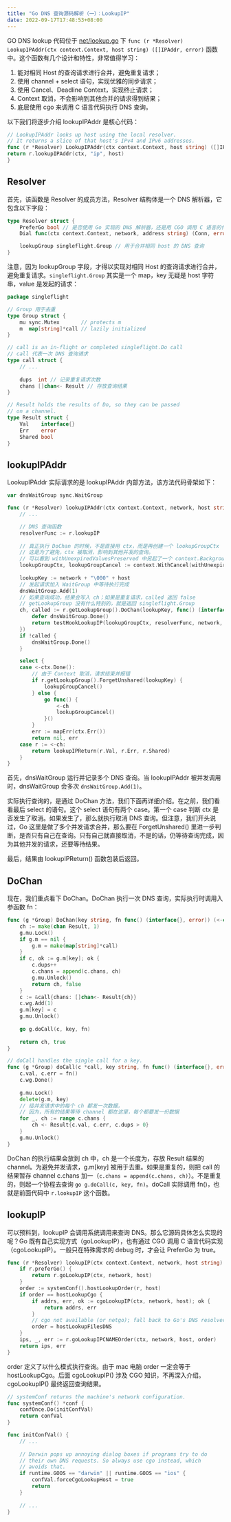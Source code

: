 ```yaml
---
title: "Go DNS 查询源码解析（一）：LookupIP"
date: 2022-09-17T17:48:53+08:00
---
```


GO DNS lookup 代码位于 [net/lookup.go](https://github.com/golang/go/blob/go1.17.1/src/net/lookup.go#L206) 下 `func (r *Resolver) LookupIPAddr(ctx context.Context, host string) ([]IPAddr, error)` 函数中。这个函数有几个设计和特性，非常值得学习：

1. 能对相同 Host 的查询请求进行合并，避免重复请求；
2. 使用 channel + select 语句，实现优雅的同步请求；
3. 使用 Cancel、Deadline Context，实现终止请求；
4. Context 取消，不会影响到其他合并的请求得到结果；
5. 底层使用 cgo 来调用 C 语言代码执行 DNS 查询。

以下我们将逐步介绍 lookupIPAddr 是核心代码：

```go
// LookupIPAddr looks up host using the local resolver.
// It returns a slice of that host's IPv4 and IPv6 addresses.
func (r *Resolver) LookupIPAddr(ctx context.Context, host string) ([]IPAddr, error) {
return r.lookupIPAddr(ctx, "ip", host)
}
```

## Resolver

首先，该函数是 Resolver 的成员方法，Resolver 结构体是一个 DNS 解析器，它包含以下字段：

```go
type Resolver struct {
    PreferGo bool // 是否使用 Go 实现的 DNS 解析器，还是用 CGO 调用 C 语言的代码
	Dial func(ctx context.Context, network, address string) (Conn, error) // Go 实现的 DNS 解析器会调用该函数来，来发起 DNS 请求

    lookupGroup singleflight.Group // 用于合并相同 host 的 DNS 查询
}
```

注意，因为 lookupGroup 字段，才得以实现对相同 Host 的查询请求进行合并，避免重复请求。`singleflight.Group` 其实是一个 map，key 无疑是 host 字符串，value 是发起的请求：

```go
package singleflight

// Group 用于去重
type Group struct {
	mu sync.Mutex       // protects m
	m  map[string]*call // lazily initialized
}

// call is an in-flight or completed singleflight.Do call
// call 代表一次 DNS 查询请求
type call struct {
    // ...
	
	dups  int // 记录重复请求次数
	chans []chan<- Result // 存放查询结果
}

// Result holds the results of Do, so they can be passed
// on a channel.
type Result struct {
	Val    interface{}
	Err    error
	Shared bool
}
```

## lookupIPAddr

LookupIPAddr 实际请求的是 lookupIPAddr 内部方法，该方法代码骨架如下：

```go
var dnsWaitGroup sync.WaitGroup

func (r *Resolver) lookupIPAddr(ctx context.Context, network, host string) ([]IPAddr, error) {
	// ...

	// DNS 查询函数
	resolverFunc := r.lookupIP
	
	// 真正执行 DoChan 的时候，不是直接用 ctx，而是再创建一个 lookupGroupCtx
	// 这是为了避免，ctx 被取消，影响到其他并发的查询。
	// 可以看到 withUnexpiredValuesPreserved 中另起了一个 context.Background()
	lookupGroupCtx, lookupGroupCancel := context.WithCancel(withUnexpiredValuesPreserved(ctx))
	
	lookupKey := network + "\000" + host
	// 发起请求加入 WaitGroup 中等待执行完成
	dnsWaitGroup.Add(1)
	// 如果查询成功，结果会写入 ch；如果是重复请求，called 返回 false
	// getLookupGroup 没有什么特别的，就是返回 singleflight.Group
	ch, called := r.getLookupGroup().DoChan(lookupKey, func() (interface{}, error) {
	    defer dnsWaitGroup.Done()
	    return testHookLookupIP(lookupGroupCtx, resolverFunc, network, host)
	})
	if !called {
	    dnsWaitGroup.Done()
	}

    select {
    case <-ctx.Done():
		// 由于 Context 取消，请求结束并报错
	    if r.getLookupGroup().ForgetUnshared(lookupKey) {
            lookupGroupCancel()
        } else {
            go func() {
                <-ch
                lookupGroupCancel()
            }()
        }
	    err := mapErr(ctx.Err())
        return nil, err
    case r := <-ch:
        return lookupIPReturn(r.Val, r.Err, r.Shared)
    }
}
```

首先，dnsWaitGroup 运行并记录多个 DNS 查询。当 lookupIPAddr 被并发调用时，dnsWaitGroup 会多次 `dnsWaitGroup.Add(1)`。

实际执行查询的，是通过 DoChan 方法，我们下面再详细介绍。在之前，我们看看最后 select 的语句。这个 select 语句有两个 case。第一个 case 判断 ctx 是否发生了取消。如果发生了，那么就执行取消 DNS 查询。但注意，我们开头说过，Go 这里是做了多个并发请求合并，那么要在 ForgetUnshared() 里进一步判断，是否只有自己在查询。只有自己就直接取消，不是的话，仍等待查询完成，因为其他并发的请求，还要等待结果。

最后，结果由 lookupIPReturn() 函数包装后返回。

## DoChan

现在，我们重点看下 DoChan。DoChan 执行一次 DNS 查询，实际执行时调用入参函数 fn：

```go
func (g *Group) DoChan(key string, fn func() (interface{}, error)) (<-chan Result, bool) {
    ch := make(chan Result, 1)
    g.mu.Lock()
    if g.m == nil {
        g.m = make(map[string]*call)
    }
    if c, ok := g.m[key]; ok {
        c.dups++
        c.chans = append(c.chans, ch)
        g.mu.Unlock()
        return ch, false
    }
    c := &call{chans: []chan<- Result{ch}}
    c.wg.Add(1)
    g.m[key] = c
    g.mu.Unlock()
    
    go g.doCall(c, key, fn)
    
    return ch, true
}

// doCall handles the single call for a key.
func (g *Group) doCall(c *call, key string, fn func() (interface{}, error)) {
    c.val, c.err = fn()
    c.wg.Done()
    
    g.mu.Lock()
    delete(g.m, key)
	// 给并发请求中的每个 ch 都发一次数据，
	// 因为，所有的结果等待 channel 都在这里，每个都要发一份数据
    for _, ch := range c.chans {
        ch <- Result{c.val, c.err, c.dups > 0}
    }
    g.mu.Unlock()
}
```

DoChan 的执行结果会放到 ch 中，ch 是一个长度为，存放 Result 结果的 channel。为避免并发请求，g.m[key] 被用于去重。如果是重复的，则把 call 的结果暂存 channel c.chans 加一（`c.chans = append(c.chans, ch)`）。不是重复的，则起一个协程去查询 `go g.doCall(c, key, fn)`。doCall 实际调用 fn()，也就是前面代码中 `r.lookupIP` 这个函数。

## lookupIP

可以预料到，lookupIP 会调用系统调用来查询 DNS。那么它源码具体怎么实现的呢？Go 既有自己实现方式（goLookupIP），也有通过 CGO 调用 C 语言代码实现（cgoLookupIP）。一般只在特殊需求的 debug 时，才会让 PreferGo 为 true。

```go
func (r *Resolver) lookupIP(ctx context.Context, network, host string) (addrs []IPAddr, err error) {
	if r.preferGo() {
		return r.goLookupIP(ctx, network, host)
	}
	order := systemConf().hostLookupOrder(r, host)
	if order == hostLookupCgo {
		if addrs, err, ok := cgoLookupIP(ctx, network, host); ok {
			return addrs, err
		}
		// cgo not available (or netgo); fall back to Go's DNS resolver
		order = hostLookupFilesDNS
	}
	ips, _, err := r.goLookupIPCNAMEOrder(ctx, network, host, order)
	return ips, err
}
```

order 定义了以什么模式执行查询。由于 mac 电脑 order 一定会等于 hostLookupCgo。后面 cgoLookupIP() 涉及 CGO 知识，不再深入介绍。cgoLookupIP() 最终返回查询结果。

```go
// systemConf returns the machine's network configuration.
func systemConf() *conf {
    confOnce.Do(initConfVal)
    return confVal
}

func initConfVal() {
	// ...
	
    // Darwin pops up annoying dialog boxes if programs try to do
    // their own DNS requests. So always use cgo instead, which
    // avoids that.
    if runtime.GOOS == "darwin" || runtime.GOOS == "ios" {
        confVal.forceCgoLookupHost = true
        return
    }
	
	// ...
}
```